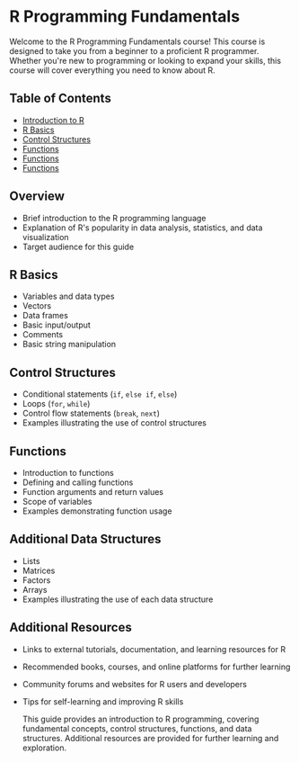 # R Programming Fundamentals

Welcome to the R Programming Fundamentals course! This course is designed to take you from a beginner to a proficient R programmer. Whether you're new to programming or looking to expand your skills, this course will cover everything you need to know about R.

## Table of Contents
- [Introduction to R](https://github.com/yourusername/yourrepository/tree/main/01_Introduction_to_R)
- [R Basics](#r-basics)
- [Control Structures](#control-structures)
- [Functions](#functions)
- [Functions](#Additional-Data-Structures)
- [Functions](#Additional-Resources)


## Overview
- Brief introduction to the R programming language
- Explanation of R's popularity in data analysis, statistics, and data visualization
- Target audience for this guide

## R Basics
- Variables and data types
- Vectors
- Data frames
- Basic input/output
- Comments
- Basic string manipulation

## Control Structures
- Conditional statements (`if`, `else if`, `else`)
- Loops (`for`, `while`)
- Control flow statements (`break`, `next`)
- Examples illustrating the use of control structures

## Functions
- Introduction to functions
- Defining and calling functions
- Function arguments and return values
- Scope of variables
- Examples demonstrating function usage

## Additional Data Structures
- Lists
- Matrices
- Factors
- Arrays
- Examples illustrating the use of each data structure

## Additional Resources
- Links to external tutorials, documentation, and learning resources for R
- Recommended books, courses, and online platforms for further learning
- Community forums and websites for R users and developers
- Tips for self-learning and improving R skills

  This guide provides an introduction to R programming, covering fundamental concepts, control structures, functions, and data structures. Additional resources are provided for further learning and exploration.
